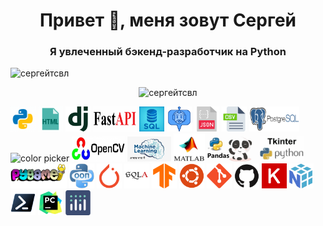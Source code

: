 <h1 align="center">Привет 👋, меня зовут Сергей</h1>
<h3 align="center">Я увлеченный бэкенд-разработчик на Python</h3>
<div>
  <p align="left"> <img src="https://komarev.com/ghpvc/?username=sergeytsvl&label=Profile%20views&color=0e75b6&style=flat" alt="сергейтсвл" /> </p>
  <p align="center"> <img src="https://github-readme-streak-stats.herokuapp.com/?user=SergeyTsVL" alt="сергейтсвл" /> </p>
</div>
<div>
  <img width="40" height="40" src="icons8-pyton.gif" alt="color picker" />
  <img width="40" height="40" src="icons8-html.gif" alt="color picker" />
  <img width="40" height="40" src="Django.png" alt="color picker" />
  <img width="70" height="40" src="FastAPI.gif" alt="color picker" />
  <img width="40" height="40" src="sql.jpg" alt="color picker" />
  <img width="40" height="40" src="telegram.gif" alt="color picker" />
  <img width="40" height="40" src="json.png" alt="color picker" />
  <img width="40" height="40" src="csv.png" alt="color picker" />
  <img width="80" height="40" src="postgres.png" alt="color picker" />
  <img width="55" height="40" src="docker.gif" alt="color picker" />
  <img width="85" height="40" src="opencv.jpeg" alt="color picker" />
  <img width="70" height="40" src="ML.jpg" alt="color picker" />
  <img width="50" height="45" src="MTL.gif" alt="color picker" />
  <img width="80" height="40" src="pandas.gif" alt="color picker" />
  <img width="70" height="40" src="tkiner.png" alt="color picker" />
  <img width="90" height="40" src="Pygame.png" alt="color picker" />
  <img width="40" height="40" src="unnamed.png" alt="color picker" />
  <img width="40" height="40" src="PyTorch.png" alt="color picker" />
  <img width="40" height="40" src="SQLAlchemy.png" alt="color picker" />
  <img width="40" height="40" src="TensorFlow.png" alt="color picker" />
  <img width="40" height="40" src="Ubuntu.png" alt="color picker" />
  <img width="40" height="40" src="Git.png" alt="color picker" />
  <img width="40" height="40" src="GitHub.png" alt="color picker" />
  <img width="40" height="40" src="Keras.png" alt="color picker" />
  <img width="40" height="40" src="NumPy.png" alt="color picker" />
  <img width="40" height="40" src="Powershell.png" alt="color picker" />
  <img width="40" height="40" src="PyCharm.png" alt="color picker" />
  <img width="40" height="40" src="Ploty.png" alt="color picker" />
</div>





